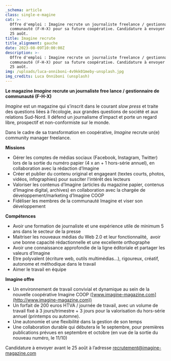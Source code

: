 ```yaml
---
_schema: article
class: single-e-magine
cat: >-
  Offre d'emploi : Imagine recrute un journaliste freelance / gestionnaire de
  communauté (F-H-X) pour sa future coopérative. Candidature à envoyer avant le
  25 août.
title: Imagine recrute
title_alignment: gauche
date: 2023-08-09T10:00:00Z
description: >-
  Offre d'emploi : Imagine recrute un journaliste freelance / gestionnaire de
  communauté (F-H-X) pour sa future coopérative. Candidature à envoyer avant le
  25 août.
img: /uploads/luca-onniboni-4v9kk01meby-unsplash.jpg
img_credits: Luca Onniboni (unsplash)
---
```

**Le magazine *Imagine* recrute un journaliste free lance / gestionnaire de communauté (F-H-X)**

*Imagine* est un magazine qui s’inscrit dans le courant *slow press* et traite des questions liées à l’écologie, aux grandes questions de société et aux relations Sud-Nord. Il défend un journalisme d’impact et porte un regard libre, prospectif et non-conformiste sur le monde.

Dans le cadre de sa transformation en coopérative, *Imagine* recrute un(e) community manager freelance.

**Missions**

* Gérer les comptes de médias sociaux (Facebook, Instagram, Twitter) lors de la sortie du numéro papier (4 x an + 1 hors-série annuel), en collaboration avec la rédaction d’Imagine
* Créer et publier du contenu original et engageant (textes courts, photos, vidéos, infographies) pour susciter l'intérêt des lecteurs
* Valoriser les contenus d’Imagine (articles du magazine papier, contenus d’Imagine digital, archives) en collaboration avec la chargée de développement/marketing d’Imagine COOP
* Fidéliser les membres de la communauté Imagine et viser son développement

**Compétences**

* Avoir une formation de journaliste et une expérience utile de minimum 5 ans dans le secteur de la presse
* Maitriser les nouveaux médias du Web 2.0 et leur fonctionnalité,&nbsp; avoir une bonne capacité rédactionnelle et une excellente orthographe
* Avoir une connaissance approfondie de la ligne éditoriale et partager les valeurs d’Imagine
* Etre polyvalent (écriture web, outils multimédias…), rigoureux, créatif, autonome et méthodique dans le travail
* Aimer le travail en équipe

**Imagine offre**

* Un environnement de travail convivial et dynamique au sein de la nouvelle coopérative Imagine COOP ([www.imagine-magazine.com](http://www.imagine-magazine.com))
* Un forfait de 200 euros HTVA / journée de travail, avec un volume de travail fixé à 3 jours/trimestre + 3 jours pour la valorisation du hors-série annuel (printemps ou automne).
* Une autonomie et une flexibilité dans la gestion de son temps
* Une collaboration durable qui débutera le 1e septembre, pour premières publications prévues en septembre et octobre (en vue de la sortie du nouveau numéro, le 11/10)

Candidature à envoyer avant le 25 août à l’adresse [recrutement@imagine-magazine.com](mailto:recrutement@imagine-magazine.com)